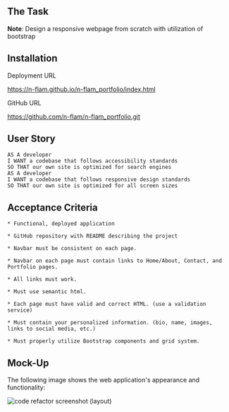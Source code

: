 ## The Task

**Note**: Design a responsive webpage from scratch with utilization of bootstrap

## Installation

Deployment URL

https://n-flam.github.io/n-flam_portfolio/index.html

GitHub URL

https://github.com/n-flam/n-flam_portfolio.git


## User Story

```
AS A developer
I WANT a codebase that follows accessibility standards
SO THAT our own site is optimized for search engines
AS A developer
I WANT a codebase that follows responsive design standards
SO THAT our own site is optimized for all screen sizes
```

## Acceptance Criteria

```
* Functional, deployed application

* GitHub repository with README describing the project

* Navbar must be consistent on each page.

* Navbar on each page must contain links to Home/About, Contact, and Portfolio pages.

* All links must work.

* Must use semantic html.

* Each page must have valid and correct HTML. (use a validation service)

* Must contain your personalized information. (bio, name, images, links to social media, etc.)

* Must properly utilize Bootstrap components and grid system.
```

## Mock-Up

The following image shows the web application's appearance and functionality:

![code refactor screenshot (layout)](https://github.com/n-flam/n-flam_portfolio/blob/main/assets/about_me.png)
